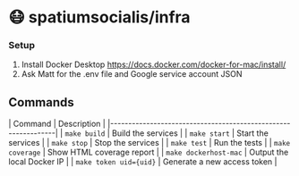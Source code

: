 # :mask: spatiumsocialis/infra

### Setup
1. Install Docker Desktop https://docs.docker.com/docker-for-mac/install/
2. Ask Matt for the .env file and Google service account JSON

## Commands
| Command                  | Description                        |
|---------------------------------------------------------------|
| `make build`             | Build the services                 |
| `make start`             | Start the services                 |
| `make stop`              | Stop the services                  |
| `make test`              | Run the tests                      |
| `make coverage`          | Show HTML coverage report          |
| `make dockerhost-mac`    | Output the local Docker IP         |
| `make token uid={uid}`   | Generate a new access token        |
